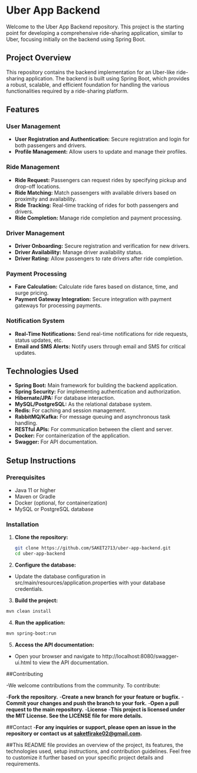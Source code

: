 # Uber App Backend

Welcome to the Uber App Backend repository. This project is the starting point for developing a comprehensive ride-sharing application, similar to Uber, focusing initially on the backend using Spring Boot.

## Project Overview

This repository contains the backend implementation for an Uber-like ride-sharing application. The backend is built using Spring Boot, which provides a robust, scalable, and efficient foundation for handling the various functionalities required by a ride-sharing platform.

## Features

### User Management
- **User Registration and Authentication:** Secure registration and login for both passengers and drivers.
- **Profile Management:** Allow users to update and manage their profiles.

### Ride Management
- **Ride Request:** Passengers can request rides by specifying pickup and drop-off locations.
- **Ride Matching:** Match passengers with available drivers based on proximity and availability.
- **Ride Tracking:** Real-time tracking of rides for both passengers and drivers.
- **Ride Completion:** Manage ride completion and payment processing.

### Driver Management
- **Driver Onboarding:** Secure registration and verification for new drivers.
- **Driver Availability:** Manage driver availability status.
- **Driver Rating:** Allow passengers to rate drivers after ride completion.

### Payment Processing
- **Fare Calculation:** Calculate ride fares based on distance, time, and surge pricing.
- **Payment Gateway Integration:** Secure integration with payment gateways for processing payments.

### Notification System
- **Real-Time Notifications:** Send real-time notifications for ride requests, status updates, etc.
- **Email and SMS Alerts:** Notify users through email and SMS for critical updates.

## Technologies Used
- **Spring Boot:** Main framework for building the backend application.
- **Spring Security:** For implementing authentication and authorization.
- **Hibernate/JPA:** For database interaction.
- **MySQL/PostgreSQL:** As the relational database system.
- **Redis:** For caching and session management.
- **RabbitMQ/Kafka:** For message queuing and asynchronous task handling.
- **RESTful APIs:** For communication between the client and server.
- **Docker:** For containerization of the application.
- **Swagger:** For API documentation.

## Setup Instructions

### Prerequisites
- Java 11 or higher
- Maven or Gradle
- Docker (optional, for containerization)
- MySQL or PostgreSQL database

### Installation

1. **Clone the repository:**
   ```bash
   git clone https://github.com/SAKET2713/uber-app-backend.git
   cd uber-app-backend

2. **Configure the database:**
- Update the database configuration in src/main/resources/application.properties with your database credentials.

3. **Build the project:**

```bash
mvn clean install
```

4. **Run the application:**
```bash
mvn spring-boot:run
```

5. **Access the API documentation:**

- Open your browser and navigate to http://localhost:8080/swagger-ui.html to view the API documentation.

##Contributing

-We welcome contributions from the community. To contribute:

-**Fork the repository.**
-**Create a new branch for your feature or bugfix.**
-**Commit your changes and push the branch to your fork.**
-**Open a pull request to the main repository.**
-**License**
-**This project is licensed under the MIT License. See the LICENSE file for more details.**

##Contact
-**For any inquiries or support, please open an issue in the repository or contact us at saketfirake02@gmail.com.**

##This README file provides an overview of the project, its features, the technologies used, setup instructions, and contribution guidelines. Feel free to customize it further based on your specific project details and requirements.
